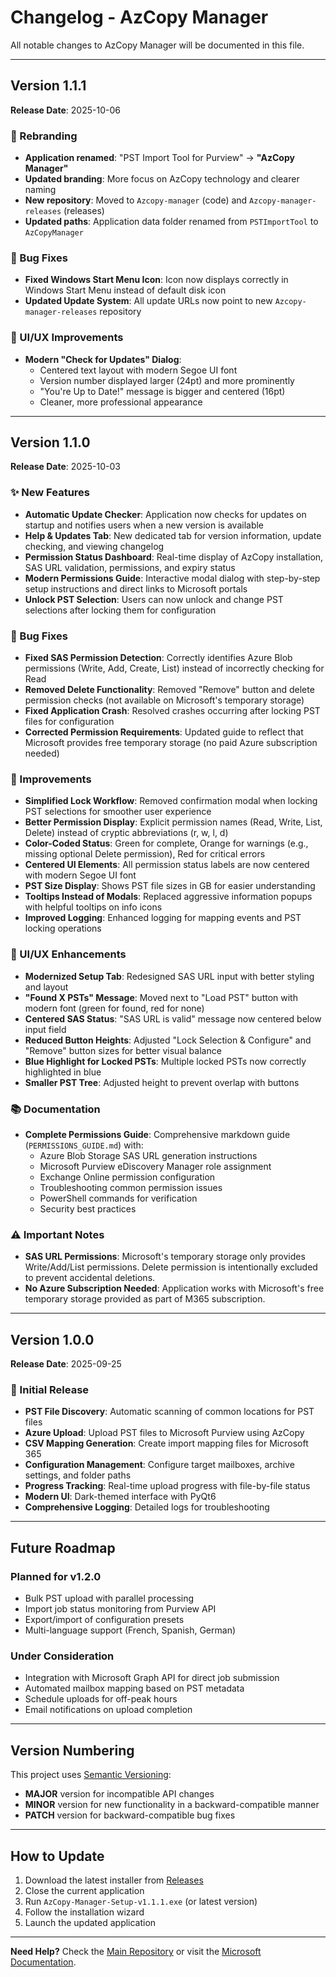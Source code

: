 # Changelog - AzCopy Manager

All notable changes to AzCopy Manager will be documented in this file.

---

## Version 1.1.1

**Release Date**: 2025-10-06

### 🎨 Rebranding
- **Application renamed**: "PST Import Tool for Purview" → **"AzCopy Manager"**
- **Updated branding**: More focus on AzCopy technology and clearer naming
- **New repository**: Moved to `Azcopy-manager` (code) and `Azcopy-manager-releases` (releases)
- **Updated paths**: Application data folder renamed from `PSTImportTool` to `AzCopyManager`

### 🐛 Bug Fixes
- **Fixed Windows Start Menu Icon**: Icon now displays correctly in Windows Start Menu instead of default disk icon
- **Updated Update System**: All update URLs now point to new `Azcopy-manager-releases` repository

### 🎨 UI/UX Improvements
- **Modern "Check for Updates" Dialog**: 
  - Centered text layout with modern Segoe UI font
  - Version number displayed larger (24pt) and more prominently
  - "You're Up to Date!" message is bigger and centered (16pt)
  - Cleaner, more professional appearance

---

## Version 1.1.0

**Release Date**: 2025-10-03

### ✨ New Features
- **Automatic Update Checker**: Application now checks for updates on startup and notifies users when a new version is available
- **Help & Updates Tab**: New dedicated tab for version information, update checking, and viewing changelog
- **Permission Status Dashboard**: Real-time display of AzCopy installation, SAS URL validation, permissions, and expiry status
- **Modern Permissions Guide**: Interactive modal dialog with step-by-step setup instructions and direct links to Microsoft portals
- **Unlock PST Selection**: Users can now unlock and change PST selections after locking them for configuration

### 🐛 Bug Fixes
- **Fixed SAS Permission Detection**: Correctly identifies Azure Blob permissions (Write, Add, Create, List) instead of incorrectly checking for Read
- **Removed Delete Functionality**: Removed "Remove" button and delete permission checks (not available on Microsoft's temporary storage)
- **Fixed Application Crash**: Resolved crashes occurring after locking PST files for configuration
- **Corrected Permission Requirements**: Updated guide to reflect that Microsoft provides free temporary storage (no paid Azure subscription needed)

### 🔧 Improvements
- **Simplified Lock Workflow**: Removed confirmation modal when locking PST selections for smoother user experience
- **Better Permission Display**: Explicit permission names (Read, Write, List, Delete) instead of cryptic abbreviations (r, w, l, d)
- **Color-Coded Status**: Green for complete, Orange for warnings (e.g., missing optional Delete permission), Red for critical errors
- **Centered UI Elements**: All permission status labels are now centered with modern Segoe UI font
- **PST Size Display**: Shows PST file sizes in GB for easier understanding
- **Tooltips Instead of Modals**: Replaced aggressive information popups with helpful tooltips on info icons
- **Improved Logging**: Enhanced logging for mapping events and PST locking operations

### 🎨 UI/UX Enhancements
- **Modernized Setup Tab**: Redesigned SAS URL input with better styling and layout
- **"Found X PSTs" Message**: Moved next to "Load PST" button with modern font (green for found, red for none)
- **Centered SAS Status**: "SAS URL is valid" message now centered below input field
- **Reduced Button Heights**: Adjusted "Lock Selection & Configure" and "Remove" button sizes for better visual balance
- **Blue Highlight for Locked PSTs**: Multiple locked PSTs now correctly highlighted in blue
- **Smaller PST Tree**: Adjusted height to prevent overlap with buttons

### 📚 Documentation
- **Complete Permissions Guide**: Comprehensive markdown guide (`PERMISSIONS_GUIDE.md`) with:
  - Azure Blob Storage SAS URL generation instructions
  - Microsoft Purview eDiscovery Manager role assignment
  - Exchange Online permission configuration
  - Troubleshooting common permission issues
  - PowerShell commands for verification
  - Security best practices

### ⚠️ Important Notes
- **SAS URL Permissions**: Microsoft's temporary storage only provides Write/Add/List permissions. Delete permission is intentionally excluded to prevent accidental deletions.
- **No Azure Subscription Needed**: Application works with Microsoft's free temporary storage provided as part of M365 subscription.

---

## Version 1.0.0

**Release Date**: 2025-09-25

### 🎉 Initial Release

- **PST File Discovery**: Automatic scanning of common locations for PST files
- **Azure Upload**: Upload PST files to Microsoft Purview using AzCopy
- **CSV Mapping Generation**: Create import mapping files for Microsoft 365
- **Configuration Management**: Configure target mailboxes, archive settings, and folder paths
- **Progress Tracking**: Real-time upload progress with file-by-file status
- **Modern UI**: Dark-themed interface with PyQt6
- **Comprehensive Logging**: Detailed logs for troubleshooting

---

## Future Roadmap

### Planned for v1.2.0
- Bulk PST upload with parallel processing
- Import job status monitoring from Purview API
- Export/import of configuration presets
- Multi-language support (French, Spanish, German)

### Under Consideration
- Integration with Microsoft Graph API for direct job submission
- Automated mailbox mapping based on PST metadata
- Schedule uploads for off-peak hours
- Email notifications on upload completion

---

## Version Numbering

This project uses [Semantic Versioning](https://semver.org/):
- **MAJOR** version for incompatible API changes
- **MINOR** version for new functionality in a backward-compatible manner
- **PATCH** version for backward-compatible bug fixes

---

## How to Update

1. Download the latest installer from [Releases](https://github.com/Andorrann/Azcopy-manager-releases/releases)
2. Close the current application
3. Run `AzCopy-Manager-Setup-v1.1.1.exe` (or latest version)
4. Follow the installation wizard
5. Launch the updated application

---

**Need Help?** Check the [Main Repository](https://github.com/Andorrann/Azcopy-manager) or visit the [Microsoft Documentation](https://learn.microsoft.com/en-us/purview/use-network-upload-to-import-pst-files).
